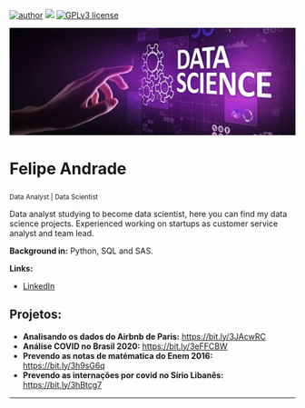 [![author](https://img.shields.io/badge/Author-andrade--adsf-orange)](https://www.linkedin.com/in/ads-felipe) [![](https://img.shields.io/badge/python-3.7+-blue.svg)](https://www.python.org/downloads/release/python-365/) [![GPLv3 license](https://img.shields.io/badge/contributions-welcome-brightgreen.svg?style=flat)](https://github.com/andrade-adsf/data_science/issues)

<p align="center">
  <img src="header.png" >
</p>

# Felipe Andrade
<sub>Data Analyst | Data Scientist</sub>

Data analyst studying to become data scientist, here you can find my data science projects.
Experienced working on startups as customer service analyst and team lead.

**Background in:** Python, SQL and SAS.

**Links:**
* [LinkedIn](https://www.linkedin.com/in/ads-felipe)


## Projetos:

* **Analisando os dados do Airbnb de Paris:** https://bit.ly/3JAcwRC
* **Análise COVID no Brasil 2020:** https://bit.ly/3eFFCBW
* **Prevendo as notas de matématica do Enem 2016:** https://bit.ly/3h9sG6q
* **Prevendo as internações por covid no Sírio Libanês:** https://bit.ly/3hBtcg7
---




